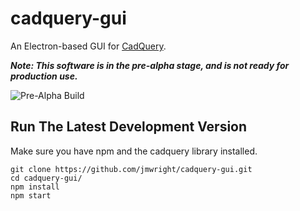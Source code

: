 # cadquery-gui
An Electron-based GUI for [CadQuery](https://github.com/dcowden/cadquery/blob/master/README.md). 

***Note: This software is in the pre-alpha stage, and is not ready for production use.***

![Pre-Alpha Build](http://innovationsts.com/images/blog/gui_pre_alpha_version_04_03_16.png)

## Run The Latest Development Version

Make sure you have npm and the cadquery library installed.

```
git clone https://github.com/jmwright/cadquery-gui.git
cd cadquery-gui/
npm install
npm start
```
